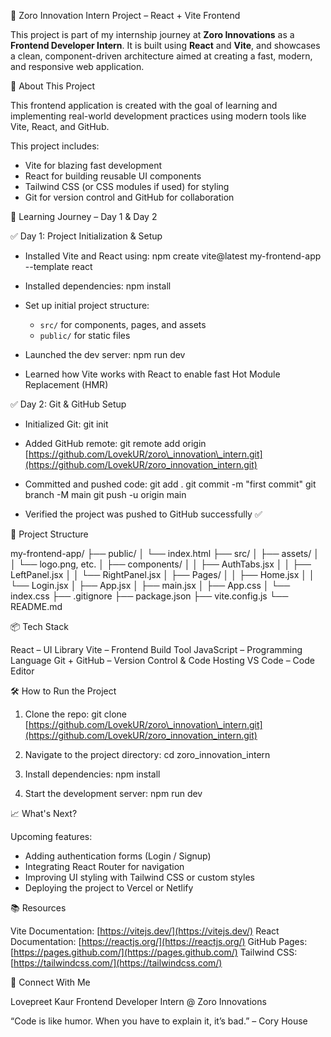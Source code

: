 🚀 Zoro Innovation Intern Project – React + Vite Frontend

This project is part of my internship journey at **Zoro Innovations** as a **Frontend Developer Intern**. It is built using **React** and **Vite**, and showcases a clean, component-driven architecture aimed at creating a fast, modern, and responsive web application.



 📌 About This Project

This frontend application is created with the goal of learning and implementing real-world development practices using modern tools like Vite, React, and GitHub.

This project includes:

* Vite for blazing fast development
* React for building reusable UI components
* Tailwind CSS (or CSS modules if used) for styling
* Git for version control and GitHub for collaboration



🧠 Learning Journey – Day 1 & Day 2

 ✅ Day 1: Project Initialization & Setup

* Installed Vite and React using:
  npm create vite\@latest my-frontend-app --template react

* Installed dependencies:
  npm install

* Set up initial project structure:

  * `src/` for components, pages, and assets
  * `public/` for static files

* Launched the dev server:
  npm run dev

* Learned how Vite works with React to enable fast Hot Module Replacement (HMR)




✅ Day 2: Git & GitHub Setup

* Initialized Git:
  git init

* Added GitHub remote:
  git remote add origin [https://github.com/LovekUR/zoro\_innovation\_intern.git](https://github.com/LovekUR/zoro_innovation_intern.git)

* Committed and pushed code:
  git add .
  git commit -m "first commit"
  git branch -M main
  git push -u origin main

* Verified the project was pushed to GitHub successfully ✅



 🧩 Project Structure

my-frontend-app/
├── public/
│   └── index.html
├── src/
│   ├── assets/
│   │   └── logo.png, etc.
│   ├── components/
│   │   ├── AuthTabs.jsx
│   │   ├── LeftPanel.jsx
│   │   └── RightPanel.jsx
│   ├── Pages/
│   │   ├── Home.jsx
│   │   └── Login.jsx
│   ├── App.jsx
│   ├── main.jsx
│   ├── App.css
│   └── index.css
├── .gitignore
├── package.json
├── vite.config.js
└── README.md


📦 Tech Stack

React – UI Library
Vite – Frontend Build Tool
JavaScript – Programming Language
Git + GitHub – Version Control & Code Hosting
VS Code – Code Editor

 🛠️ How to Run the Project

1. Clone the repo:
   git clone [https://github.com/LovekUR/zoro\_innovation\_intern.git](https://github.com/LovekUR/zoro_innovation_intern.git)

2. Navigate to the project directory:
   cd zoro\_innovation\_intern

3. Install dependencies:
   npm install

4. Start the development server:
   npm run dev

📈 What's Next?

Upcoming features:

* Adding authentication forms (Login / Signup)
* Integrating React Router for navigation
* Improving UI styling with Tailwind CSS or custom styles
* Deploying the project to Vercel or Netlify



 📚 Resources

Vite Documentation: [https://vitejs.dev/](https://vitejs.dev/)
React Documentation: [https://reactjs.org/](https://reactjs.org/)
GitHub Pages: [https://pages.github.com/](https://pages.github.com/)
Tailwind CSS: [https://tailwindcss.com/](https://tailwindcss.com/)

 🤝 Connect With Me

Lovepreet Kaur
Frontend Developer Intern @ Zoro Innovations


“Code is like humor. When you have to explain it, it’s bad.” – Cory House


